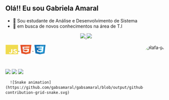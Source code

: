 ## Olá!! Eu sou Gabriela Amaral

- 🌱 Sou estudante de Análise e Desenvolvimento de Sistema
- 🤔 em busca de novos conhecimentos na área de T.I

<div align="center">
  <a href="https://github.com/gabsamaral">
  <img height="180em" src="https://github-readme-stats.vercel.app/api?username=gabsamaral&show_icons=true&theme=tokyonight&include_all_commits=true&count_private=true"/>
  <img height="180em" src="https://github-readme-stats.vercel.app/api/top-langs/?username=gabsamaral&layout=compact&langs_count=7&theme=tokyonight"/>
</div>
<div align="light" style="display: inline_block"><br>
  <img align="center" alt="Rafa-Js" height="30" width="40" src="https://raw.githubusercontent.com/devicons/devicon/master/icons/javascript/javascript-plain.svg">
  <img align="center" alt="Rafa-HTML" height="30" width="40" src="https://raw.githubusercontent.com/devicons/devicon/master/icons/html5/html5-original.svg">
  <img align="center" alt="Rafa-CSS" height="30" width="40" src="https://raw.githubusercontent.com/devicons/devicon/master/icons/css3/css3-original.svg">
  <img align="right" alt="Rafa-pic" height="150" style="border-radius:50px;" src="https://i.picasion.com/pic92/7ecd4fcac9aae1388832186e71326c65.gif">
</div>
  
  ##
  
  <div align="light" style="display: inline_block"><br>
 <a href="https://www.instagram.com/iibaag/" target="_blank"><img src="https://img.shields.io/badge/-Instagram-%23E4405F?style=for-the-badge&logo=instagram&logoColor=white" target="_blank"></a>
  <a href = "mailto:fraga.gabi97@gmail.com"><img src="https://img.shields.io/badge/-Gmail-%23333?style=for-the-badge&logo=gmail&logoColor=white" target="_blank"></a>
  <a href="https://www.linkedin.com/in/gabriela-fraga97/?lipi=urn%3Ali%3Apage%3Ad_flagship3_feed%3B4%2Far3%2B62RNWqOGuIHrH%2FdA%3D%3D" target="_blank"><img src="https://img.shields.io/badge/-LinkedIn-%230077B5?style=for-the-badge&logo=linkedin&logoColor=white" target="_blank"></a>  

      ![Snake animation](https://github.com/gabsamaral/gabsamaral/blob/output/github-contribution-grid-snake.svg)
  </div>
